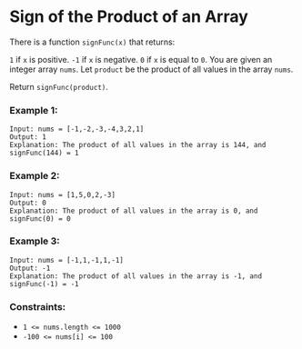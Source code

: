 # Sign of the Product of an Array

There is a function `signFunc(x)` that returns:

`1` if `x` is positive.
`-1` if `x` is negative.
`0` if `x` is equal to `0`.
You are given an integer array `nums`. Let `product` be the product of all values in the array `nums`.

Return `signFunc(product)`.

 

### Example 1:
```
Input: nums = [-1,-2,-3,-4,3,2,1]
Output: 1
Explanation: The product of all values in the array is 144, and signFunc(144) = 1
```
### Example 2:
```
Input: nums = [1,5,0,2,-3]
Output: 0
Explanation: The product of all values in the array is 0, and signFunc(0) = 0
```
### Example 3:
```
Input: nums = [-1,1,-1,1,-1]
Output: -1
Explanation: The product of all values in the array is -1, and signFunc(-1) = -1
```

### Constraints:

* `1 <= nums.length <= 1000`
* `-100 <= nums[i] <= 100`